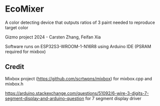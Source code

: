 # EcoMixer
A color detecting device that outputs ratios of 3 paint needed to reproduce target color

Gizmo project 2024 - Carsten Zhang, Feifan Xia

Software runs on ESP32S3-WROOM-1-N16R8 using Arduino IDE (PSRAM required for mixbox)

## Credit

Mixbox project (https://github.com/scrtwpns/mixbox) for mixbox.cpp and mixbox.h

https://arduino.stackexchange.com/questions/51092/6-wire-3-digits-7-segment-display-and-arduino-question for 7 segment display driver
